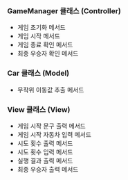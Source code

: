 ### GameManager 클래스 (Controller)
- 게임 초기화 메서드
- 게임 시작 메서드
- 게임 종료 확인 메서드
- 최종 우승자 확인 메서드

### Car 클래스 (Model)
- 무작위 이동값 추출 메서드


### View 클래스 (View)
- 게임 시작 문구 출력 메서드
- 게임 시작 자동차 입력 메서드
- 시도 횟수 출력 메서드
- 시도 횟수 입력 메서드
- 실행 결과 출력 메서드
- 최종 우승자 출력 메서드